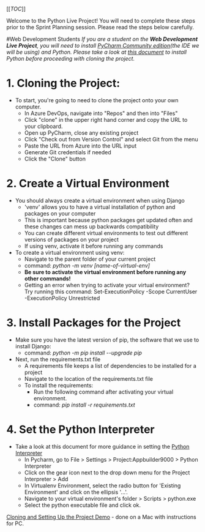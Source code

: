 [[_TOC_]]

Welcome to the Python Live Project! You will need to complete these steps prior to the Sprint Planning session. Please read the steps below carefully.

#Web Development Students
_If you are a student on the **Web Development Live Project**, you will need to install [PyCharm Community edition](https://www.jetbrains.com/pycharm/download/#section=windows)(the IDE we will be using) and Python. Please take a look at [this document](https://docs.google.com/document/d/16qNrvX4t7KAhHU0q1Y6te-C0xo7IfOa-NzXpctCSN18/edit?usp=sharing) to install Python before proceeding with cloning the project._

# 1. Cloning the Project:
- To start, you're going to need to clone the project onto your own computer.
    - In Azure DevOps, navigate into "Repos" and then into "Files"
    - Click "clone" in the upper right hand corner and copy the URL to your clipboard.
    - Open up PyCharm, close any existing project
    - Click "Check out from Version Control" and select Git from the menu
    - Paste the URL from Azure into the URL input
    - Generate Git credentials if needed
    - Click the "Clone" button


# 2. Create a Virtual Environment
  - You should always create a virtual environment when using Django
    - 'venv' allows you to have a virtual installation of python and packages on your computer
     - This is important because python packages get updated often and these changes can mess up backwards compatibility
      - You can create different virtual environments to test out different versions of packages on your project
    - If using venv, activate it before running any commands
  - To create a virtual environment using venv:
    - Navigate to the parent folder of your current project
    - command: _python -m venv [name-of-virtual-env]_
    - **Be sure to activate the virtual environment before running any other commands!**
    - Getting an error when trying to activate your virtual environment? Try running this command:
      Set-ExecutionPolicy -Scope CurrentUser -ExecutionPolicy Unrestricted

# 3. Install Packages for the Project
- Make sure you have the latest version of pip, the software that we use to install Django:
    - command: _python -m pip install --upgrade pip_
- Next, run the requirements.txt file
    - A requirements file keeps a list of dependencies to be installed for a project
  - Navigate to the location of the requirements.txt file
  - To install the requirements:
      - Run the following command after activating your virtual environment.
      - command: _pip install -r requirements.txt_

# 4. Set the Python Interpreter
- Take a look at this document for more guidance in setting the  [Python Interpreter ](https://docs.google.com/document/d/1V_Tq9yoVGBVbyjLB3dn6FNG-ThEMO-l8MXtRNWWVqJs/edit)
     - In Pycharm, go to File > Settings > Project:Appbuilder9000 > Python Interpreter
  - Click on the gear icon next to the drop down menu for the Project Interpreter > Add
  - In Virtualenv Environment, select the radio button for 'Existing Environment' and click on the ellipsis '...'.
  - Navigate to your virtual environment's folder > Scripts > python.exe
  - Select the python executable file and click ok. 


[Cloning and Setting Up the Project Demo](https://drive.google.com/file/d/1O7kLTby5iLOo9tAdMX0-SPLtfl1_OPqf/view?usp=sharing) - done on a Mac with instructions for PC.


